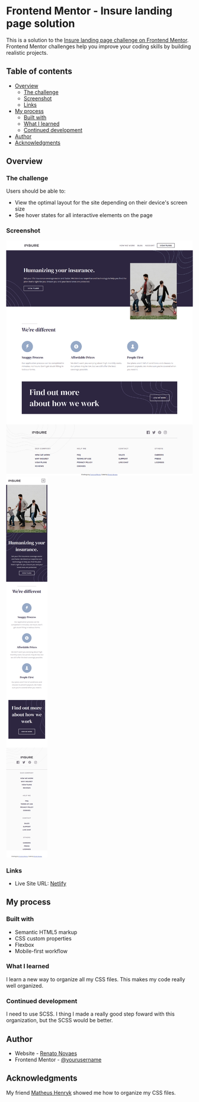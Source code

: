 # Frontend Mentor - Insure landing page solution

This is a solution to the [Insure landing page challenge on Frontend Mentor](https://www.frontendmentor.io/challenges/insure-landing-page-uTU68JV8). Frontend Mentor challenges help you improve your coding skills by building realistic projects. 

## Table of contents

- [Overview](#overview)
  - [The challenge](#the-challenge)
  - [Screenshot](#screenshot)
  - [Links](#links)
- [My process](#my-process)
  - [Built with](#built-with)
  - [What I learned](#what-i-learned)
  - [Continued development](#continued-development)
- [Author](#author)
- [Acknowledgments](#acknowledgments)

## Overview

### The challenge

Users should be able to:

- View the optimal layout for the site depending on their device's screen size
- See hover states for all interactive elements on the page

### Screenshot

![](./assets/screenshots/desktop.png)
![](./assets/screenshots/mobile.png)

### Links

- Live Site URL: [Netlify](https://infallible-albattani-e041fd.netlify.app/)

## My process

### Built with

- Semantic HTML5 markup
- CSS custom properties
- Flexbox
- Mobile-first workflow

### What I learned

I learn a new way to organize all my CSS files. This makes my code really well organized.

### Continued development

I need to use SCSS. I thing I made a really good step foward with this organization, but the SCSS would be better.

## Author

- Website - [Renato Novaes](https://www.renatonovaes.dev)
- Frontend Mentor - [@yourusername](https://www.frontendmentor.io/profile/yourusername)

## Acknowledgments

My friend [Matheus Henryk](https://github.com/matteus-henryk) showed me how to organize my CSS files.
